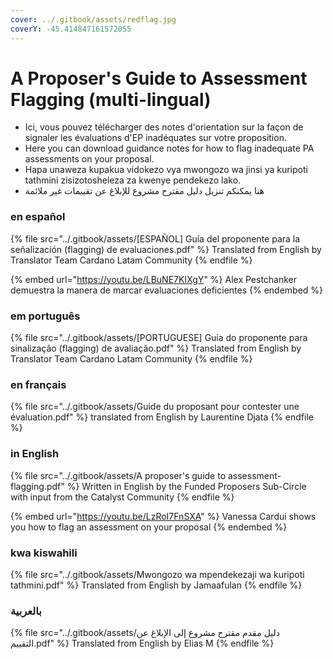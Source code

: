 ```yaml
---
cover: ../.gitbook/assets/redflag.jpg
coverY: -45.414847161572055
---
```


# A Proposer's Guide to Assessment Flagging (multi-lingual)

* Ici, vous pouvez télécharger des notes d'orientation sur la façon de signaler les évaluations d'EP inadéquates sur votre proposition.
* Here you can download guidance notes for how to flag inadequate PA assessments on your proposal.
* Hapa unaweza kupakua vidokezo vya mwongozo wa jinsi ya kuripoti tathmini zisizotosheleza za kwenye pendekezo lako.
* هنا يمكنكم تنزيل دليل مقترح مشروع للإبلاغ عن تقييمات غير ملائمة

### en español

{% file src="../.gitbook/assets/[ESPAÑOL] Guía del proponente para la señalización (flagging) de evaluaciones.pdf" %}
Translated from English by Translator Team Cardano Latam Community
{% endfile %}

{% embed url="https://youtu.be/LBuNE7KIXgY" %}
Alex Pestchanker demuestra la manera de marcar evaluaciones deficientes
{% endembed %}

### em português

{% file src="../.gitbook/assets/[PORTUGUESE] Guia do proponente para sinalização (flagging) de avaliação.pdf" %}
Translated from English by Translator Team Cardano Latam Community
{% endfile %}



### en français

{% file src="../.gitbook/assets/Guide du proposant pour contester une évaluation.pdf" %}
translated from English by Laurentine Djata
{% endfile %}

### in English

{% file src="../.gitbook/assets/A proposer's guide to assessment-flagging.pdf" %}
Written in English by the Funded Proposers Sub-Circle with input from the Catalyst Community
{% endfile %}

{% embed url="https://youtu.be/LzRoI7FnSXA" %}
Vanessa Cardui shows you how to flag an assessment on your proposal
{% endembed %}

### kwa kiswahili

{% file src="../.gitbook/assets/Mwongozo wa mpendekezaji wa kuripoti tathmini.pdf" %}
Translated from English by Jamaafulan
{% endfile %}

### **بالعربية**

{% file src="../.gitbook/assets/دليل مقدم مقترح مشروع إلى الإبلاغ عن التقييم.pdf" %}
Translated from English by Elias M
{% endfile %}
